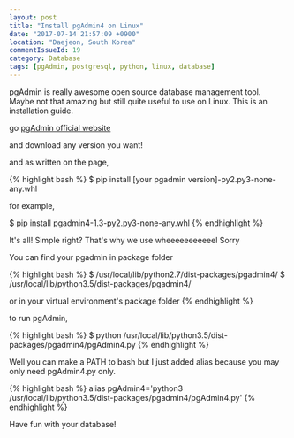 ```yaml
---
layout: post
title: "Install pgAdmin4 on Linux"
date: "2017-07-14 21:57:09 +0900"
location: "Daejeon, South Korea"
commentIssueId: 19
category: Database
tags: [pgAdmin, postgresql, python, linux, database]
---
```


pgAdmin is really awesome open source database management tool. Maybe not that amazing but still quite useful to use on Linux. This is an installation guide.

go [pgAdmin official website](https://www.pgadmin.org/download/pgadmin-4-python-wheel/)

and download any version you want!

and as written on the page,

{% highlight bash %}
$ pip install [your pgadmin version]-py2.py3-none-any.whl

for example,

$ pip install pgadmin4-1.3-py2.py3-none-any.whl
{% endhighlight %}

It's all! Simple right? That's why we use wheeeeeeeeeeel Sorry


You can find your pgadmin in package folder

{% highlight bash %}
$ /usr/local/lib/python2.7/dist-packages/pgadmin4/
$ /usr/local/lib/python3.5/dist-packages/pgadmin4/

or in your virtual environment's package folder
{% endhighlight %}

to run pgAdmin,

{% highlight bash %}
$ python /usr/local/lib/python3.5/dist-packages/pgadmin4/pgAdmin4.py
{% endhighlight %}

Well you can make a PATH to bash but I just added alias because you may only need pgAdmin4.py only.

{% highlight bash %}
alias pgAdmin4='python3 /usr/local/lib/python3.5/dist-packages/pgadmin4/pgAdmin4.py'
{% endhighlight %}

Have fun with your database!
